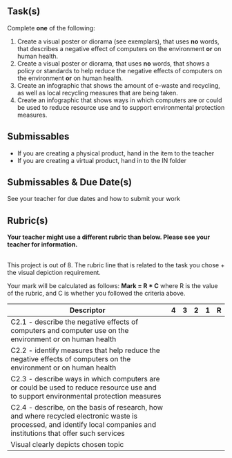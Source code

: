 Task(s)
-------
Complete **one** of the following:

1. Create a visual poster or diorama (see exemplars), that uses **no** words, that describes a negative effect of computers on the environment **or** on human health.
2. Create a visual poster or diorama, that uses **no** words, that shows a policy or standards to help reduce the negative effects of computers on the environment **or** on human health.
3. Create an infographic that shows the amount of e-waste and recycling, as well as local recycling measures that are being taken.
4. Create an infographic that shows ways in which computers are or could be used to reduce resource use and to support environmental protection measures.


Submissables
------------------
* If you are creating a physical product, hand in the item to the teacher
* If you are creating a virtual product, hand in to the IN folder

Submissables & Due Date(s)
----------
See your teacher for due dates and how to submit your work


Rubric(s)
---------
**Your teacher might use a different rubric than below.  Please see your teacher for information.**
<br/>
<br/>

This project is out of 8.  The rubric line that is related to the task you chose + the visual depiction requirement.

Your mark will be calculated as follows: __Mark = R * C__ where R is the value of the rubric, and C is whether you followed the criteria above.

| Descriptor | 4 | 3 | 2 | 1 | R |
| ----- | --- | --- | --- | --- | --- |
| C2.1 - describe the negative effects of computers and computer use on the environment or on human health | | | | | |
| C2.2 - identify measures that help reduce the negative effects of computers on the environment or on human health | | | | | |
| C2.3 - describe ways in which computers are or could be used to reduce resource use and to support environmental protection measures | | | | | |
| C2.4 - describe, on the basis of research, how and where recycled electronic waste is processed, and identify local companies and institutions that offer such services | | | | | |
| Visual clearly depicts chosen topic | | | | | |